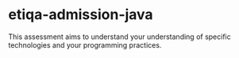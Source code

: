 # etiqa-admission-java
This assessment aims to understand your understanding of specific technologies and your programming practices.

